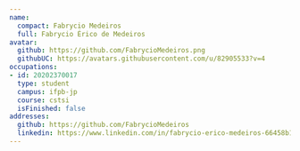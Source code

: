 ```yaml
---
name:
  compact: Fabrycio Medeiros
  full: Fabrycio Érico de Medeiros
avatar:
  github: https://github.com/FabrycioMedeiros.png
  githubUC: https://avatars.githubusercontent.com/u/82905533?v=4
occupations:
- id: 20202370017
  type: student
  campus: ifpb-jp
  course: cstsi
  isFinished: false
addresses:
  github: https://github.com/FabrycioMedeiros
  linkedin: https://www.linkedin.com/in/fabrycio-erico-medeiros-66458b182/
---
```

